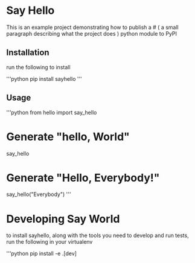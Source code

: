 # Say Hello

This is an example project demonstrating how to publish a   # ( a small paragraph describing what the project does )
python module to PyPI

## Installation

run the following to install

'''python
pip install sayhello
'''

## Usage

'''python
from hello import say_hello

# Generate "hello, World"
say_hello

# Generate "Hello, Everybody!"
say_hello("Everybody")
'''

# Developing Say World

to install sayhello, along with the tools you 
need to develop and run tests, run the following
in your virtualenv

'''python
pip install -e .[dev]